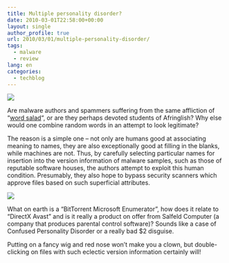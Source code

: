 ```yaml
---
title: Multiple personality disorder?
date: 2010-03-01T22:58:00+00:00
layout: single
author_profile: true
url: 2010/03/01/multiple-personality-disorder/
tags:
  - malware
  - review
lang: en
categories: 
  - techblog
---
```

[![](http://3.bp.blogspot.com/_vaUVXcmC3OI/S4w-xFUgPeI/AAAAAAAABDU/8BKULHF35WE/s640/nose-moustache-glasses2.png)](http://3.bp.blogspot.com/_vaUVXcmC3OI/S4w-xFUgPeI/AAAAAAAABDU/8BKULHF35WE/s1600-h/nose-moustache-glasses2.png)

Are malware authors and spammers suffering from the same affliction of “[word salad](http://dictionary.reference.com/browse/word%20salad "Word Salad - Definition")“, or are they perhaps devoted students of Afringlish? Why else would one combine random words in an attempt to look legitimate?

The reason is a simple one – not only are humans good at associating meaning to names, they are also exceptionally good at filling in the blanks, while machines are not. Thus, by carefully selecting particular names for insertion into the version information of malware samples, such as those of reputable software houses, the authors attempt to exploit this human condition. Presumably, they also hope to bypass security scanners which approve files based on such superficial attributes.

[![](http://2.bp.blogspot.com/_vaUVXcmC3OI/S4w-zKGXiSI/AAAAAAAABDc/VMzYMyFGuE0/s640/res31.png)](http://2.bp.blogspot.com/_vaUVXcmC3OI/S4w-zKGXiSI/AAAAAAAABDc/VMzYMyFGuE0/s1600-h/res31.png)

What on earth is a “BitTorrent Microsoft Enumerator”, how does it relate to “DirectX Avast” and is it really a product on offer from Salfeld Computer (a company that produces parental control software)? Sounds like a case of Confused Personality Disorder or a really bad $2 disguise.

Putting on a fancy wig and red nose won’t make you a clown, but double-clicking on files with such eclectic version information certainly will!